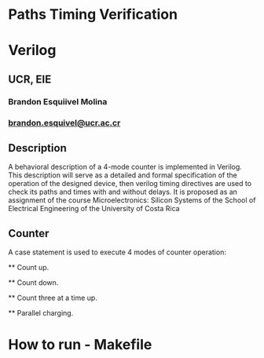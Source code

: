 # Paths Timing Verification
# Verilog
## UCR, EIE

### Brandon Esquiivel Molina
### brandon.esquivel@ucr.ac.cr

## Description
A behavioral description of a 4-mode counter is implemented in Verilog. This description will serve as a detailed and formal specification of the operation of the designed device, then verilog timing directives are used to check its paths and times with and without delays.
It is proposed as an assignment of the course Microelectronics: Silicon Systems of the School of Electrical Engineering of the University of Costa Rica

## Counter

A case statement is used to execute 4 modes of counter operation:

** Count up.

** Count down.

** Count three at a time up.

** Parallel charging.

# How to run - Makefile



# 
